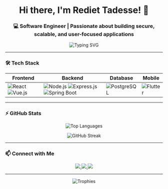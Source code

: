 <h1 align="center">
  Hi there, I'm Rediet Tadesse! 👋
</h1>

<h3 align="center">
  💻 Software Engineer | Passionate about building secure, scalable, and user-focused applications
</h3>

<div align="center">
  <img src="https://readme-typing-svg.demolab.com?font=Fira+Code&size=22&duration=3000&pause=1000&color=F7F7F7&center=true&vCenter=true&multiline=true&width=435&lines=Code.+Secure.+Create.;Love+what+you+do+💙" alt="Typing SVG" />
</div>

---

### 🛠 Tech Stack

| Frontend  | Backend | Database  | Mobile |
|-----------|---------|-----------|--------|
| ![React](https://img.shields.io/badge/-React-20232A?style=for-the-badge&logo=react&logoColor=61DAFB) ![Vue.js](https://img.shields.io/badge/-Vue.js-35495E?style=for-the-badge&logo=vuedotjs&logoColor=4FC08D) | ![Node.js](https://img.shields.io/badge/-Node.js-43853D?style=for-the-badge&logo=node.js&logoColor=white) ![Express.js](https://img.shields.io/badge/-Express.js-000000?style=for-the-badge&logo=express&logoColor=white) ![Spring Boot](https://img.shields.io/badge/-Spring_Boot-6DB33F?style=for-the-badge&logo=spring-boot&logoColor=white) | ![PostgreSQL](https://img.shields.io/badge/-PostgreSQL-316192?style=for-the-badge&logo=postgresql&logoColor=white) | ![Flutter](https://img.shields.io/badge/-Flutter-02569B?style=for-the-badge&logo=flutter&logoColor=white) |

---

### ⚡ GitHub Stats

<p align="center">
  <img src="https://github-readme-stats.vercel.app/api/top-langs/?username=RedietBT&layout=compact&theme=radical" alt="Top Languages" />
</p>

<p align="center">
  <img src="https://github-readme-streak-stats.herokuapp.com/?user=RedietBT&theme=radical" alt="GitHub Streak" />
</p>

---

### 📫 Connect with Me

<p align="center">
  <a href="https://www.linkedin.com/in/rediet-tadesse-432185309/" target="_blank">
    <img src="https://img.shields.io/badge/-LinkedIn-0077B5?style=for-the-badge&logo=linkedin&logoColor=white&labelColor=0077B5" />
  </a>
  <a href="https://x.com/RedietBerh68956" target="_blank">
    <img src="https://img.shields.io/badge/-X-1DA1F2?style=for-the-badge&logo=twitter&logoColor=white&labelColor=1DA1F2" />
  </a>
  <a href="mailto:redietberhanu2@gmail.com">
    <img src="https://img.shields.io/badge/-Gmail-D14836?style=for-the-badge&logo=gmail&logoColor=white&labelColor=D14836" />
  </a>
</p>

---

<div align="center">
  <img src="https://github-profile-trophy.vercel.app/?username=RedietBT&theme=radical&margin-w=15&margin-h=15&no-frame=true&column=7" alt="Trophies" />
</div>
